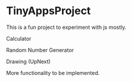 # TinyAppsProject
This is a fun project to experiment with js mostly.

Calculator

Random Number Generator

Drawing (UpNext)

More functionality to be implemented.